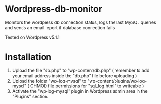 # Wordpress-db-monitor
Monitors the wordpress db connection status, logs the last MySQL queries and sends an email report if database connection fails.

Tested on Wordpress v5.1.1

# Installation

1) Upload the file "db.php" to "wp-content/db.php" ( remember to add your email address inside the "db.php" file before uploading )
2) Upload the folder "wp-log-mysql" to "wp-content/plugins/wp-log-mysql" ( CHMOD file permissions for "sql_log.html" to writeable )
3) Activate the "wp-log-mysql" plugin in Wordpress admin area in the "Plugins" section.
